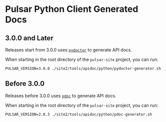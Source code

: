 <!--

    Licensed to the Apache Software Foundation (ASF) under one
    or more contributor license agreements.  See the NOTICE file
    distributed with this work for additional information
    regarding copyright ownership.  The ASF licenses this file
    to you under the Apache License, Version 2.0 (the
    "License"); you may not use this file except in compliance
    with the License.  You may obtain a copy of the License at

      http://www.apache.org/licenses/LICENSE-2.0

    Unless required by applicable law or agreed to in writing,
    software distributed under the License is distributed on an
    "AS IS" BASIS, WITHOUT WARRANTIES OR CONDITIONS OF ANY
    KIND, either express or implied.  See the License for the
    specific language governing permissions and limitations
    under the License.

-->

# Pulsar Python Client Generated Docs

## 3.0.0 and Later

Releases start from 3.0.0 uses [`pydoctor`](https://github.com/twisted/pydoctor) to generate API docs.

When starting in the root directory of the `pulsar-site` project, you can run:

```shell
PULSAR_VERSION=3.0.0 ./site2/tools/apidoc/python/pydoctor-generator.sh
```

## Before 3.0.0

Releases before 3.0.0 uses [`pdoc`](https://github.com/mitmproxy/pdoc) to generate API docs.

When starting in the root directory of the `pulsar-site` project, you can run:

```shell
PULSAR_VERSION=2.8.3 ./site2/tools/apidoc/python/pdoc-generator.sh
```
